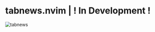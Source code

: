 # tabnews.nvim | ! In Development !
![tabnews](https://user-images.githubusercontent.com/80170121/206893434-9c2ba418-75fd-47eb-b63c-a6940759c2e1.png)
